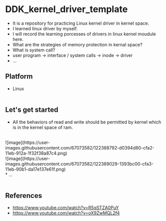 # DDK_kernel_driver_template
* It is a repository for practicing Linux kernel driver in kernel space.
* I learned linux driver by myself.
* I will record the learning porcesses of drivers in linux kernel moudule here.
* What are the strategies of memory protection in kernal space?
* What is system call?
* user program -> interface / system calls -> inode -> driver
* ...

## Platform
* Linux
<br><br>


## Let's get started
* All the behaviors of read and write should be permitted by kernel which is in the kernel space of ram.
<br>
![image](https://user-images.githubusercontent.com/67073582/122388792-d0394d80-cfa2-11eb-912a-1f32f38a87c4.png) 
<br>
![image](https://user-images.githubusercontent.com/67073582/122389029-1393bc00-cfa3-11eb-90b1-da17e137e61f.png)
<br>
* ... 
<br><br>

## References
* https://www.youtube.com/watch?v=R5qSTZA0PuY
* https://www.youtube.com/watch?v=oX9ZwMQL2f4
<br><br>
